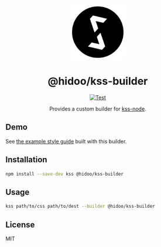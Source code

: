 <p align="center">
  <a href="https://github.com/hidoo/kss-builder" target="_blank" rel="noopener">
    <img alt="@hidoo/kss-builder" src="https://raw.githubusercontent.com/hidoo/kss-builder/HEAD/.github/assets/logo.svg" width="150" height="150" style="max-width: 100%;">
  </a>
</p>

<h1 align="center">@hidoo/kss-builder</h1>

<p align="center">
  <a href="https://github.com/hidoo/kss-builder/actions/workflows/test.yml" target="_blank" rel="noopener">
    <img alt="Test" src="https://github.com/hidoo/kss-builder/actions/workflows/test.yml/badge.svg"/ >
  </a>
</p>

<p align="center">Provides a custom builder for <a href="https://github.com/kss-node/kss-node" target="_blank" rel="noopener">kss-node</a>.</p>

## Demo

See [the example style guide](https://hidoo.github.io/kss-builder/) built with this builder.

## Installation

```sh
npm install --save-dev kss @hidoo/kss-builder
```

## Usage

```bash
kss path/to/css path/to/dest --builder @hidoo/kss-builder
```

## License

MIT
